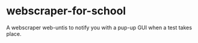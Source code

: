 # webscraper-for-school
A webscraper web-untis to notify you with a pup-up GUI when a test takes place.
